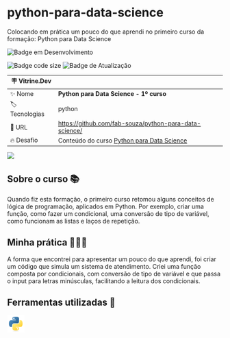 # python-para-data-science

Colocando em prática um pouco do que aprendi no primeiro curso da formação: Python para Data Science

![Badge em Desenvolvimento](http://img.shields.io/static/v1?label=STATUS&message=FINALIZADO&color=GREEN&style=for-the-badge)

![Badge code size](https://img.shields.io/github/languages/code-size/fab-souza/python-para-data-science)
![Badge de Atualização](https://img.shields.io/github/last-commit/fab-souza/python-para-data-science)

| :placard: Vitrine.Dev |    |
| -------------  | --- |
| :sparkles: Nome        | **Python para Data Science - 1º curso**
| :label: Tecnologias | python
| :rocket: URL         | https://github.com/fab-souza/python-para-data-science/
| :fire: Desafio     | Conteúdo do curso [Python para Data Science](https://www.alura.com.br/curso-online-python-intro)

![](https://user-images.githubusercontent.com/67301805/204851480-cbadb41f-9000-4f94-9e75-4ace6f28ea68.jpg#vitrinedev)

## Sobre o curso 📚

Quando fiz esta formação, o primeiro curso retomou alguns conceitos de lógica de programação, aplicados em Python. Por exemplo, criar uma função, como fazer um condicional, uma conversão de tipo de variável, como funcionam as listas e laços de repetição.

## Minha prática 👩🏻‍💻

A forma que encontrei para apresentar um pouco do que aprendi, foi criar um código que simula um sistema de atendimento. Criei uma função composta por condicionais, com conversão de tipo de variável e que passa o input para letras minúsculas, facilitando a leitura dos condicionais.

## Ferramentas utilizadas 🧰 
<p> <a href="https://www.python.org" target="_blank" rel="noreferrer"> <img src="https://raw.githubusercontent.com/devicons/devicon/master/icons/python/python-original.svg" alt="python" width="40" height="40"/> </a> 
    </p>
